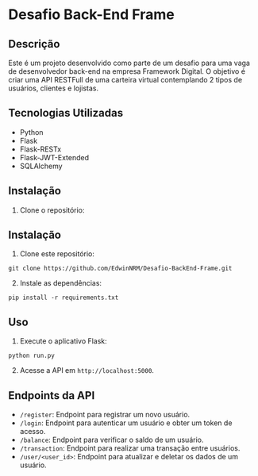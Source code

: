 # Desafio Back-End Frame

## Descrição
Este é um projeto desenvolvido como parte de um desafio para uma vaga de desenvolvedor back-end na empresa Framework Digital. O objetivo é criar uma API RESTFull de uma carteira virtual contemplando 2 tipos de usuários, clientes e lojistas.

## Tecnologias Utilizadas
- Python
- Flask
- Flask-RESTx
- Flask-JWT-Extended
- SQLAlchemy

## Instalação
1. Clone o repositório:

## Instalação

1. Clone este repositório:
```
git clone https://github.com/EdwinNRM/Desafio-BackEnd-Frame.git
```
2. Instale as dependências:
```
pip install -r requirements.txt
```

## Uso

1. Execute o aplicativo Flask:
```
python run.py
```
2. Acesse a API em `http://localhost:5000`.

## Endpoints da API

- `/register`: Endpoint para registrar um novo usuário.
- `/login`: Endpoint para autenticar um usuário e obter um token de acesso.
- `/balance`: Endpoint para verificar o saldo de um usuário.
- `/transaction`: Endpoint para realizar uma transação entre usuários.
- `/user/<user_id>`: Endpoint para atualizar e deletar os dados de um usuário.